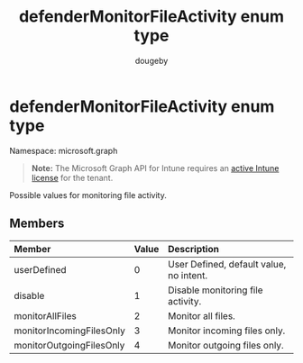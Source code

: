 ﻿---
title: "defenderMonitorFileActivity enum type"
description: "Possible values for monitoring file activity."
author: "dougeby"
localization_priority: Normal
ms.prod: "intune"
doc_type: enumPageType
---

# defenderMonitorFileActivity enum type

Namespace: microsoft.graph

> **Note:** The Microsoft Graph API for Intune requires an [active Intune license](https://go.microsoft.com/fwlink/?linkid=839381) for the tenant.

Possible values for monitoring file activity.

## Members

| Member                   | Value | Description                             |
| :----------------------- | :---- | :-------------------------------------- |
| userDefined              | 0     | User Defined, default value, no intent. |
| disable                  | 1     | Disable monitoring file activity.       |
| monitorAllFiles          | 2     | Monitor all files.                      |
| monitorIncomingFilesOnly | 3     | Monitor incoming files only.            |
| monitorOutgoingFilesOnly | 4     | Monitor outgoing files only.            |
